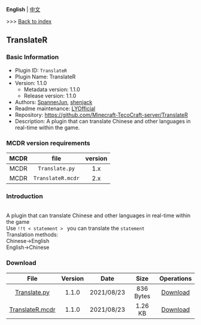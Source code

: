 **English** | [中文](readme-zh_cn.md)

\>\>\> [Back to index](https://github.com/Minecraft-TecoCraft-server/files)

## TranslateR

### Basic Information

- Plugin ID: `TranslateR`
- Plugin Name: TranslateR
- Version: 1.1.0
  - Metadata version: 1.1.0
  - Release version: 1.1.0
- Authors: [SpannerJun](https://github.com/SpannerJun), [shenjack](https://github.com/shenjack)
- Readme maintenance: [LYOfficial](https://github.com/LYOfficial)
- Repository: https://github.com/Minecraft-TecoCraft-server/TranslateR
- Description: A plugin that can translate Chinese and other languages in real-time within the game.


### MCDR version requirements

| MCDR | file | version |
| :---: | :---: | :---: |
| MCDR | `Translate.py` | 1.x |
| MCDR | `TranslateR.mcdr` | 2.x |


### Introduction

<br/>A plugin that can translate Chinese and other languages in real-time within the game
<br/>Use `!!t < statement > ` you can translate the `statement`
<br/>Translation methods:
<br/>Chinese→English
<br/>English→Chinese

### Download

| File | Version | Date | Size | Operations |
| :---: | :---: | :---: | :---: | :---: |
| [Translate.py](https://github.com/Minecraft-TecoCraft-server/TranslateR/releases/tag/1.1.0) | 1.1.0 | 2021/08/23 | 836 Bytes | [Download](https://github.com/Minecraft-TecoCraft-server/TranslateR/releases/download/1.1.0/Translate.py) |
| [TranslateR.mcdr](https://github.com/Minecraft-TecoCraft-server/TranslateR/releases/tag/1.1.0) | 1.1.0 | 2021/08/23 | 1.26 KB | [Download](https://github.com/Minecraft-TecoCraft-server/TranslateR/releases/download/1.1.0/TranslateR.mcdr) | 
